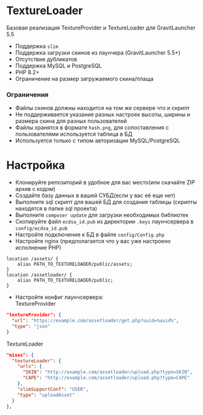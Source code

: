 # TextureLoader

Базовая реализация TextureProvider и TextureLoader для GravitLauncher 5.5  

- Поддержка `slim`
- Поддержка загрузки скинов из лаунчера (GravitLauncher 5.5+)
- Отсутствие дубликатов
- Поддержка MySQL и PostgreSQL
- PHP 8.2+
- Ограничение на размер загружаемого скина/плаща

### Ограничения

- Файлы скинов должны находится на том же сервере что и скрипт
- Не поддерживается указание разных настроек высоты, ширины и размера скина для разных пользователей
- Файлы хранятся в формате `hash.png`, для сопоставления с пользователями используется таблица в БД
- Используется только с типом авторизации MySQL/PostgreSQL

# Настройка

- Клонируйте репозиторий в удобное для вас место(или скачайте ZIP архив с кодом)
- Создайте базу данных в вашей СУБД(если у вас её еще нет)
- Выполните sql скрипт для вашей БД для создания таблицы (скрипты находятся в папке sql проекта)
- Выполните `composer update` для загрузки необходимых библиотек
- Скопируйте файл `ecdsa_id.pub` из директории `.keys` лаунчсервера в `config/ecdsa_id.pub`
- Настройте подключение к БД в файле `config/Config.php`
- Настройте nginx (предполагается что у вас уже настроено исполнение PHP)
```nginx
location /assets/ {
    alias PATH_TO_TEXTURELOADER/public/assets;
}
location /assetloader/ {
    alias PATH_TO_TEXTURELOADER/public;
}
```
- Настройте конфиг лаунчсервера:  
TextureProvider
```json
"textureProvider": {
  "url": "https://example.com/assetloader/get.php?uuid=%uuid%",
  "type": "json"
}
```
TextureLoader
```json
"mixes": {
  "textureLoader": {
    "urls": {
      "SKIN": "http://example.com/assetloader/upload.php?type=SKIN",
      "CAPE": "http://example.com/assetloader/upload.php?type=CAPE"
    },
    "slimSupportConf": "USER",
    "type": "uploadAsset"
  }
},
```
